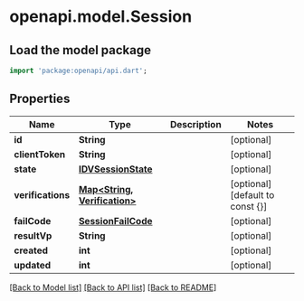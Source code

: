 # openapi.model.Session

## Load the model package
```dart
import 'package:openapi/api.dart';
```

## Properties
Name | Type | Description | Notes
------------ | ------------- | ------------- | -------------
**id** | **String** |  | [optional] 
**clientToken** | **String** |  | [optional] 
**state** | [**IDVSessionState**](IDVSessionState.md) |  | [optional] 
**verifications** | [**Map<String, Verification>**](Verification.md) |  | [optional] [default to const {}]
**failCode** | [**SessionFailCode**](SessionFailCode.md) |  | [optional] 
**resultVp** | **String** |  | [optional] 
**created** | **int** |  | [optional] 
**updated** | **int** |  | [optional] 

[[Back to Model list]](../README.md#documentation-for-models) [[Back to API list]](../README.md#documentation-for-api-endpoints) [[Back to README]](../README.md)


